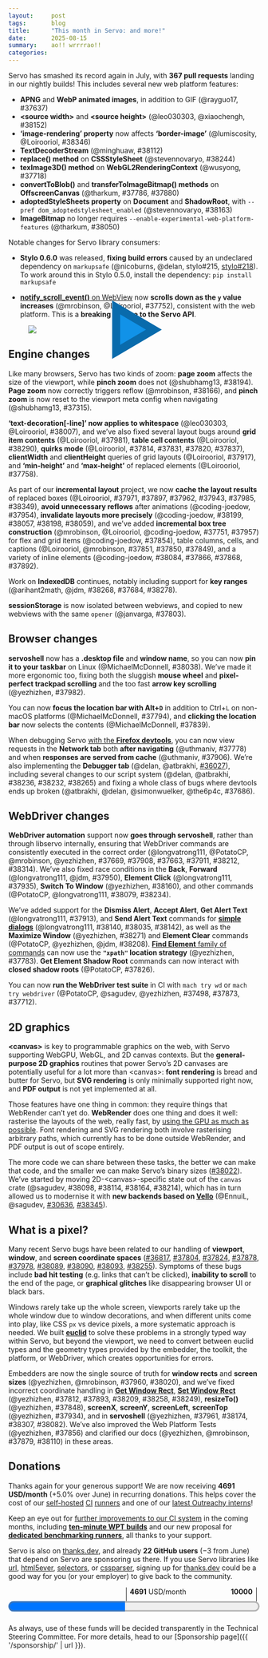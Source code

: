 ```yaml
---
layout:     post
tags:       blog
title:      "This month in Servo: and more!"
date:       2025-08-15
summary:    ao!! wrrrrao!!
categories:
---
```


<!--
- 4691/month donations (4523/month without thanks.dev)
    - 1980.23/month opencollective
    - 2543.00/month github
    - 22 donors 168.55/month thanks.dev
    - benchmarking runners
- DONE windowing
    - DONE On some devices, hit testing is not working properly servo#36817
    - DONE [WebDriver Task] Window Size related commands gives inaccurate result servo#37804
    - DONE ScreenY and outerHeight ignores the title bar height servo#37824
    - DONE window.screen.availWidth and availHeight is inaccurate servo#37878
    - DONE rect for webview.rs and compositor: webview_renderer.rs is heavily mix-used servo#37978
    - DONE Resizing the window may reveal extra space that can’t be scrolled servo#38089
    - DONE --device-pixel-ratio breaks hit testing servo#38090
    - DONE WebDriver: documents loaded with Navigate To have incorrect scrollable area servo#38093
    - DONE servoshell: Tab bar dissapears when resizing the window servo#38255
- vello
    - Investigate other 2D canvas renderers in a post-Pathfinder world servo#30636
    - Tracking issue of Vello canvas backends servo#38345
- canvas
    - Move canvas state handling from CanvasData (canvas paint thread) into CanvasState (script) servo#38022
    - “We want our 2d canvas abstractions to become more general, for potential rendering of all content”
- webdriver
    - [WebDriver] PointerMove does not consider Global position servo#38042 <https://w3c.github.io/webdriver/#dfn-perform-a-pointer-move>
    - [webdriver] Moving webdriver to servoshell servo#37370
- DONE geometry
    - SKIP Create universal utility function for conversion between Physical & Logical unit servo#37937
-->
<!--
- DONE canvas
    - DONE https://github.com/servo/servo/pull/38098	(@sagudev, #38098)	canvas: Store current path only in user space (#38098)
      canvas; see issue 38022
    - DONE https://github.com/servo/servo/pull/38114	(@sagudev, #38114)	canvas: Move current_default_path to script CanvasState (#38114)
      canvas; see issue 38022
    - DONE https://github.com/servo/servo/pull/38164	(@sagudev, #38164)	canvas: Make script/canvas thread boundry mostly stateless (#38164)
      canvas; see issue 38022
    - DONE https://github.com/servo/servo/pull/38214	(@sagudev, #38214)	canvas: Fully stateless backend (#38214)
      canvas; see issue 38022
- crash
    - https://github.com/servo/servo/pull/37959	(@Narfinger, #37959)	OHOS: Make IME more robust against errors (#37959)
      crash; fix crash on ohos when trying to open keyboard while a system popup is open
    - https://github.com/servo/servo/pull/38280	(@arihant2math, #38280)	script: Don't panic on IndexedDB put operation structured clone (#38280)
      crash; fix crash when calling put() on IDBObjectStore
    - https://github.com/servo/servo/pull/38376	(@sebsebmc, #38376)	net: Add expiry limit to cookies and prevent panics from max-age (#38376)
      crash; fix crash when cookie has large max-age
- DONE devtools
    - DONE https://github.com/servo/servo/pull/37778	(@uthmaniv, #37778)	Send WillNavigate earlier during navigation startup (#37778)
      devtools; fix requests in Network tab for new page after navigation
    - DONE https://github.com/servo/servo/pull/37686	(@atbrakhi, @delan, @simonwuelker, @the6p4c, #37686)	Devtools: send error replies instead of ignoring messages (#37686)
      devtools; fix whole bug class
    - DONE https://github.com/servo/servo/pull/37906	(@uthmaniv, #37906)	Send early DevToolsHttpRequest and relocate response reporting to main_fetch (#37906)
      devtools; cached responses (and headers?) in Network tab
    - DONE https://github.com/servo/servo/pull/38236	(@delan, @atbrakhi, #38236)	script: Add support for creating globals in isolated compartments (#38236)
      devtools; debugger tab
    - DONE https://github.com/servo/servo/pull/38232	(@delan, @atbrakhi, #38232)	script: Implement jsglue traps for saveJobQueue() (#38232)
      devtools; debugger tab
    - SKIP https://github.com/servo/servo/pull/38330	(@atbrakhi, @delan, #38330)	devtools: Make contentType optional in source actor source responses (#38330)
      devtools; debugger tab
    - DONE https://github.com/servo/servo/pull/38265	(@delan, @atbrakhi, #38265)	script: Implement jsglue trap for runJobs() (#38265)
      devtools; debugger tab
    - SKIP https://github.com/servo/servo/pull/38359	(@delan, @atbrakhi, #38359)	devtools: Fix source contents tests and fix a race (#38359)
      devtools; fix loading sources
- dx
    - https://github.com/servo/servo/pull/37953        (@jerensl, #37953)      Mach: introduce Pyrefly for Python type checking, starting with the wpt folder (#37953)
      dx; python type checking
    - https://github.com/servo/servo/pull/38043	(@jerensl, @mukilan, #38043)	Mach: add type check on python tidy folder (#38043)
      dx; python type checking
    - https://github.com/servo/servo/pull/38085	(@jerensl, #38085)	mach: Add type check on `python/servo` directory (#38085)
      dx; mach now has python type checking
    - https://github.com/servo/servo/pull/38335	(@jerensl, #38335)	mach: Make test-tidy line length check Unicode-aware (#38335)
      dx; improve unicode handling for line length check in mach test-tidy
    - https://github.com/servo/servo/pull/38324	(@jerensl, #38324)	mach: Fail on invalid argument in try_parser (#38324)
      dx; fail loudly on bad mach try
- DONE embedding
    - DONE https://github.com/servo/servo/pull/37752	(@mrobinson, @Loirooriol, #37752)	libservo|compositor: Have scroll offset directionality match that of WebRender and the web (#37752)
      embedding; breaking change due to flipping y axis in scroll offsets
- features
    - https://github.com/servo/servo/pull/37784	(@CarePackage17, #37784)	Enable LinuxSampler to be used on Android (#37784)
      features; background hang monitor now works on android? try test case to assess how user-facing this is
    - DONE https://github.com/servo/servo/pull/37880	(@tharkum, #37880)	canvas: Add OffscreenCanvas 'transferToImageBitmap' method (#37880)
      features; transferToImageBitmap() method on OffscreenCanvas
    - DONE https://github.com/servo/servo/pull/37803	(@janvarga, #37803)	storage: Isolate sessionStorage per top-level browsing context and copy sessionStorage when creating a new auxiliary browsing context (#37803)
      features; sessionStorage is now isolated between tabs/webviews, and copied when opening a new tab/webview with opener
    - DONE https://github.com/servo/servo/pull/37786	(@tharkum, #37786)	canvas: Add OffscreenCanvas 'convertToBlob' method (#37786)
      features; convertToBlob() method on OffscreenCanvas
    - DONE https://github.com/servo/servo/pull/37718	(@wusyong, #37718)	WebGL2: support TexImage3D (#37718)
      features; texImage3D() method on WebGL2RenderingContext, now support three.js(!), now support texture_2d_array and texture_3d webgl2 samples
    - DONE https://github.com/servo/servo/pull/37637	(@rayguo17, #37637)	add support for apng and webp animated image decoding (#37637)
      features; apng and animated webp support
    - DONE https://github.com/servo/servo/pull/38050	(@tharkum, #38050)	imagebitmap: Remove ImageBitmap from experimental web platform features (#38050)
      features; ImageBitmap now enabled by default
    - https://github.com/servo/servo/pull/38053        (@abdelrahman1234567, #38053)   servoshell: Send all button events to the `WebView` regardless of what button is pressed (#38053)
      features; mouse events can now report all mouse buttons
    - https://github.com/servo/servo/pull/37947        (@abdelrahman1234567, #37947)   script: Ensure that keyboard modifiers, screen point, and client point are set in WheelEvents (#37947)
      features; wheel events now report keyboard modifiers, clientX, clientY, screenX, screenY
    - DONE https://github.com/servo/servo/pull/38163	(@stevennovaryo, #38163)	script: Implement `DocumentOrShadowDOM.adoptedStylesheet` with `FrozenArray` (#38163)
      features; experimental support for adoptedStyleSheets property on Document/ShadowRoot (--pref dom_adoptedstylesheet_enabled)
    - DONE https://github.com/servo/servo/pull/38244	(@stevennovaryo, #38244)	script: Implement `CSSStyleSheet.replace` (#38244)
      features; replace() method on CSSStyleSheet
    - DONE https://github.com/servo/servo/pull/38152	(@leo030303, @xiaochengh, #38152)	Add dimension source attribute to HTMLImageElement (#38152)
      features; now support <source width> and <source height>
    - https://github.com/servo/servo/pull/38260        (@arihant2math, #38260) script: Implement IDBFactory.cmp (#38260)
      features; cmp() method on IDBFactory
    - DONE https://github.com/servo/servo/pull/38112	(@minghuaw, #38112)	Script: Implement `TextDecoderStream` (#38112)
      features; implement TextDecoderStream
    - DONE https://github.com/servo/servo/pull/38346	(@lumiscosity, @Loirooriol, #38346)	layout: respect `image-rendering` on border images (#38346)
      features; ‘image-rendering’ now works on ‘border-image’ too
- DONE geometry
    - DONE https://github.com/servo/servo/pull/38082	(@yezhizhen, #38082)	servoshell: reduce duplication for conversion between physical/logical position/size (#38082)
      geometry; fixing bug class (see issue 37937)
- indexeddb
    - DONE https://github.com/servo/servo/pull/37684	(@arihant2math, #37684)	[IndexedDB] Key ranges implementation (#37684)
      indexeddb
    - https://github.com/servo/servo/pull/38027	(@jdm, #38027)	IndexedDB: communicate transaction errors and async response data more precisely (#38027)
      indexeddb
    - https://github.com/servo/servo/pull/37682	(@arihant2math, #37682)	[IndexedDB] Adhere better to the specification for idb object store related operations (#37682)
      indexeddb
    - https://github.com/servo/servo/pull/38076	(@jdm, #38076)	indexeddb: Allow deleting unknown DBs. (#38076)
      indexeddb
    - https://github.com/servo/servo/pull/38078	(@jdm, #38078)	tests: Force a blank config directory for each WPT test run. (#38078)
      indexeddb
    - DONE https://github.com/servo/servo/pull/38268	(@arihant2math, @jdm, #38268)	script: implement IDBKeyRange (#38268)
      indexeddb
    - https://github.com/servo/servo/pull/38269	(@arihant2math, #38269)	script: Update indexeddb serialization (#38269)
      indexeddb
    - DONE https://github.com/servo/servo/pull/38278	(@arihant2math, #38278)	script: Implement converting values to indexeddb key ranges (#38278)
      indexeddb
- internals
    - https://github.com/servo/servo/pull/37819	(@spookyvision, #37819)	bhm: Add backtrace demangling (#37819)
      internals; background hang monitor now demangles backtraces
- DONE layout
    - DONE https://github.com/servo/servo/pull/37758	(@Loirooriol, #37758)	layout: Fix block SizeConstraint for replaced elements (#37758)
      layout; fix intrinsic sizing keywords in min/max-height of replaced elements
    - DONE https://github.com/servo/servo/pull/37814	(@Loirooriol, #37814)	layout: Only include quirks-mode.css in actual quirks mode (#37814)
      layout; fix limited-quirks mode
    - DONE https://github.com/servo/servo/pull/37831	(@Loirooriol, #37831)	script: Remove the quirk of flooring rowSpan by 1 (#37831)
      layout; fix quirks mode tables
    - DONE https://github.com/servo/servo/pull/37820	(@Loirooriol, #37820)	script: Only enforce rowSpan >= 1 in actual quirks mode (#37820)
      layout; fix limited-quirks mode tables
    - DONE https://github.com/servo/servo/pull/37837	(@Loirooriol, #37837)	layout: Implement `list-style-position` quirk (#37837)
      layout; quirks mode accuracy
    - SEE OTHER https://github.com/servo/servo/pull/37864	(@Loirooriol, #37864)	layout: Unify logic for laying out replaced and non-replaced in a BFC (#37864)
      layout perf; fix stretch keyword in block-level replaced elements around floats / see replaced caching
    - DONE https://github.com/servo/servo/pull/37917	(@Loirooriol, #37917)	layout: Require specific layout info in `BoxFragment::new()` (#37917)
      layout; fix clientWidth/clientHeight in for (inline?) grids
    - DONE https://github.com/servo/servo/pull/37981	(@Loirooriol, #37981)	layout: Lay out grid items with a consistent tentative block size (#37981)
      layout; fix layout of grid item contents
    - DONE https://github.com/servo/servo/pull/38007	(@leo030303, @Loirooriol, #38007)	layout: Fix bug where whitespace didn't have line decorations (#38007)
      layout; fix underlines (and other line decorations) on whitespace, very noticeable!
    - DONE https://github.com/servo/servo/pull/37315	(@shubhamg13, #37315)	renderer: Have the viewport meta element establish the initial zoom of new pages (#37315)
      layout; each page has its own initial pinch zoom (vs page zoom, see #38194)
    - DONE https://github.com/servo/servo/pull/38166	(@mrobinson, #38166)	compositor: Request reflow when doing a page zooming (#38166)
      layout; fix reflow when doing page zoom
    - SEE OTHER https://github.com/servo/servo/pull/38318	(@Loirooriol, #38318)	layout: Fix `depends_on_block_constraints` logic (#38318)
      perf layout; reduced cache misses when stretching flex items / fix stretching flex items
    - DONE https://github.com/servo/servo/pull/38290	(@Loirooriol, #38290)	layout: Include spanned gutters when laying out contents of table cell (#38290)
      layout; fix layout of table cell contents
- perf
    - https://github.com/servo/servo/pull/37832	(@mrobinson, #37832)	layout: Stop using Rayon in single-threaded mode (#37832)
      perf; more efficient in single-threaded mode
    - DONE https://github.com/servo/servo/pull/37851	(@Loirooriol, @mrobinson, #37851)	layout: Add incremental box tree construction for table column (#37851)
      perf; incremental layout for table column boxes
    - DONE https://github.com/servo/servo/pull/37850	(@Loirooriol, @mrobinson, #37850)	layout: Add incremental box tree construction for table cell (#37850)
      perf; incremental layout for table cell boxes
    - DONE https://github.com/servo/servo/pull/37849	(@mrobinson, @Loirooriol, #37849)	layout: Add incremental box tree construction for table caption (#37849)
      perf; incremental layout for table caption boxes
    - DONE https://github.com/servo/servo/pull/37751	(@mrobinson, @Loirooriol, @coding-joedow, #37751)	layout: Add a first pass at incremental box tree construction (#37751)
      perf; incremental box tree construction via layout damage
    - https://github.com/servo/servo/pull/37864	(@Loirooriol, #37864)	layout: Unify logic for laying out replaced and non-replaced in a BFC (#37864)
      layout perf; fix stretch keyword in block-level replaced elements around floats / see replaced caching
    - DONE https://github.com/servo/servo/pull/37868	(@coding-joedow, #37868)	layout: Add incremental box tree construction for inline floats and abspos (#37868)
      perf; incremental layout for inline floats and abspos
    - DONE https://github.com/servo/servo/pull/37866	(@coding-joedow, #37866)	layout: Add incremental box tree construction for inline atomics (#37866)
      perf; incremental layout for inline atomics
    - DONE https://github.com/servo/servo/pull/37854	(@coding-joedow, #37854)	Layout: Continue support incremental box tree reconstruction for flex&taffy level box (#37854)
      perf; incremental layout for flex items and grid items
    - DONE https://github.com/servo/servo/pull/37892	(@coding-joedow, #37892)	layout: Add incremental box tree construction for inline floats and abspos (#37892)
      perf; incremental layout for inline floats and abspos
    - https://github.com/servo/servo/pull/37941	(@mrobinson, @Loirooriol, #37941)	layout: Store most anonymous pseudo-elements in box slots (#37941)
      perf; supporting change for incremental layout
    - https://github.com/servo/servo/pull/37963	(@Narfinger, #37963)	OHOS CI allow profile (#37963)
      perf; bencher results are now split by build profile
    - DONE https://github.com/servo/servo/pull/37897	(@Loirooriol, #37897)	layout: Unify layout logic for replaced and non-replaced floats&atomics (#37897)
      perf; see replaced caching
    - DONE https://github.com/servo/servo/pull/37954	(@coding-joedow, #37954)	layout: remove the finished animations to avoid to mark their dom nodes dirty (#37954)
      perf; avoid reflow after animations
    - DONE https://github.com/servo/servo/pull/37957	(@mrobinson, @Loirooriol, #37957)	layout: Skip box tree construction when possible (#37957)
      perf; initial incremental box tree construction by skipping rebuild
    - DONE https://github.com/servo/servo/pull/37962	(@Loirooriol, #37962)	layout: Unify layout logic for replaced and non-replaced flex items (#37962)
      perf; see replaced caching
    - https://github.com/servo/servo/pull/37938	(@Loirooriol, #37938)	layout: Move `BoxFragment`'s block-level info into a dedicated struct (#37938)
      perf; reduced layout memory usage
    - DONE https://github.com/servo/servo/pull/37943	(@Loirooriol, #37943)	layout: Unify layout logic for replaced and non-replaced abspos (#37943)
      perf; see replaced caching
    - DONE https://github.com/servo/servo/pull/37971	(@Loirooriol, #37971)	layout: Remove `IndependentNonReplacedContents` (#37971)
      perf; we now cache the layout results of replaced boxes
    - DONE https://github.com/servo/servo/pull/37985	(@Loirooriol, #37985)	layout: Unify layout logic for replaced and non-replaced grid items (#37985)
      perf; see replaced caching
    - https://github.com/servo/servo/pull/38018	(@jdm, #38018)	script: Minimize layout queries for window scroll offsets. (#38018)
      perf; reduce layout queries when firing mouse/pointer events
    - DONE https://github.com/servo/servo/pull/38057	(@coding-joedow, #38057)	layout: dirty parent node with NodeDamage::ContentOrHeritage when text content changed (#38057)
      perf; more precise incremental layout for text content changes
    - https://github.com/servo/servo/pull/38097	(@sagudev, #38097)	canvas: Use stored transform instead of querying canvas paint thread (#38097)
      perf; reduce ipc to canvas paint thread
    - https://github.com/servo/servo/pull/38113	(@yezhizhen, #38113)	webdriver: Reduce IPC for viewport boundary check (#38113)
      webdriver perf; reduce ipc in webdriver pointerMove and scroll
    - https://github.com/servo/servo/pull/38196	(@jschwe, #38196)	dom: Optimize IFrameCollection::validate (#38196)
      perf; 30% of script time in DOM heavy scenarios
    - DONE https://github.com/servo/servo/pull/38198	(@coding-joedow, #38198)	script: Use `NodeDamage::ContentOrHeritage` for slot changes (#38198)
      perf; more precise incremental layout for shadow dom slot changes
    - https://github.com/servo/servo/pull/38245	(@lumiscosity, #38245)	Remove unused resources (#38245)
      perf; reduce binary size
    - https://github.com/servo/servo/pull/38229	(@lumiscosity, #38229)	Optimize PNG images in resources folder (#38229)
      perf; reduce binary size
    - https://github.com/servo/servo/pull/38222	(@stevennovaryo, #38222)	script: Batch `scroll` event firing (#38222)
      perf; batch `scroll` events
    - DONE https://github.com/servo/servo/pull/38199	(@coding-joedow, #38199)	layout: optimize the propagation and cleanup of RestyleDamage (#38199)
      perf; more precise incremental layout propagation to descendants
    - DONE https://github.com/servo/servo/pull/38084	(@coding-joedow, #38084)	layout: Add incremental box tree construction for inline boxes (#38084)
      perf; incremental layout for inline boxes
    - DONE https://github.com/servo/servo/pull/38059	(@coding-joedow, #38059)	layout: Correctly marking box damage when text-related style changed (#38059)
      perf; fix incremental layout error when ‘white-space’ changes
    - https://github.com/servo/servo/pull/38332	(@lumiscosity, #38332)	Losslessly optimize Android resources (#38332)
      perf; reduce binary size
    - https://github.com/servo/servo/pull/38318	(@Loirooriol, #38318)	layout: Fix `depends_on_block_constraints` logic (#38318)
      perf layout; reduced cache misses when stretching flex items / fix stretching flex items
    - DONE https://github.com/servo/servo/pull/38349	(@Loirooriol, #38349)	layout: Make a couple tracing reflect what they actually trace (#38349)
      perf; see replaced caching
+- security
    - https://github.com/servo/servo/pull/37965        (@TimvdLippe, #37965)   Add support for Reporting-Endpoints (#37965)
      security
    - https://github.com/servo/servo/pull/37970        (@TimvdLippe, @jdm, #37970)     Return correct source position for element CSP violations (#37970)
      security
    - https://github.com/servo/servo/pull/38002        (@TimvdLippe, #38002)   Fix reporting when only the report-only CSP header is present (#38002)
      security
    - https://github.com/servo/servo/pull/38033        (@TimvdLippe, #38033)   Inherit CSP for blob workers (#38033)
      security
    - https://github.com/servo/servo/pull/38186        (@webbeef, #38186)      Adjust CSP for top-level image documents (#38186)
      security
    - https://github.com/servo/servo/pull/38048        (@TimvdLippe, #38048)   Forward CSP violations from load_whole_resource to parent event loop (#38048)
      security
- DONE servoshell
    - DONE https://github.com/servo/servo/pull/37794	(@MichaelMcDonnell, #37794)	Add alt-d shortcut to select address bar text (#37794)
      servoshell
    - DONE https://github.com/servo/servo/pull/37839	(@MichaelMcDonnell, #37839)	servoshell: Select address bar text on click (#37839)
      servoshell
    - DONE https://github.com/servo/servo/pull/38038	(@MichaelMcDonnell, #38038)	Add Linux .desktop file (#38038)
      servoshell; now has a desktop file and window name, so it can be pinned to taskbar
    - DONE https://github.com/servo/servo/pull/37982	(@yezhizhen, #37982)	servoshell: Fix scroll speed for Desktop (#37982)
      servoshell; more ergonomic scrolling with mouse wheel
- upgrades
    - https://github.com/servo/servo/pull/37822	(@Loirooriol, #37822)	Upgrade Stylo to 2025-07-01 (#37822)
      upgrades
    - https://github.com/servo/servo/pull/37736	(@simonwuelker, #37736)	deps: Bump `html5ever` and friends to version `0.35.0` (#37736)
      upgrades
    - https://github.com/servo/servo/pull/38119	(@sagudev, #38119)	servoshell: Update egui to 0.32 (#38119)
      upgrades; will help with browser menus and context menus
    - DONE https://github.com/servo/servo/pull/38351	(@Loirooriol, #38351)	build(deps): bump Stylo to servo/stylo#215 (#38351)
      upgrades; also mention that we fixed bustage for third-party consumers of stylo (@nicoburns, stylo#215)
- vello
    - https://github.com/servo/servo/pull/37630	(@sagudev, #37630)	canvas: Do not draw arc/ellipse with small sweep (#37630)
      vello; preparing to migrate to vello for gpu-accelerated 2d canvas (see issue 30636, 38345)
    - https://github.com/servo/servo/pull/37863	(@sagudev, #37863)	canvas: Use snapshot in canvas backends (#37863)
      vello; more preparation for vello
    - https://github.com/servo/servo/pull/37842	(@sagudev, #37842)	canvas: Join `Path` and `PathBuilder` into `Path` (#37842)
      vello; more preparation for vello
    - https://github.com/servo/servo/pull/37668	(@sagudev, @mrobinson, #37668)	canvas: Properly bound all image pattern axis by inserting clip (#37668)
      vello; more preparation for vello
    - https://github.com/servo/servo/pull/37967	(@sagudev, #37967)	canvas: Use wrapped `kurbo::BezPath` for path everywhere (#37967)
      vello; path building now done in script
    - https://github.com/servo/servo/pull/36821	(@sagudev, #36821)	canvas: Add vello backend (#36821)
      vello; initial support for gpu-accelerated 2d canvas
    - https://github.com/servo/servo/pull/38264	(@sagudev, #38264)	canvas: Make pixel obtaining methods take &mut GenericDrawTarget (#38264)
      vello; more preparation for vello
    - https://github.com/servo/servo/pull/38279	(@sagudev, #38279)	canvas: Move peniko/kurbo conversions in separate file (#38279)
      vello; more preparation for vello
    - https://github.com/servo/servo/pull/38282	(@sagudev, #38282)	canvas: Add vello_cpu backend (#38282)
      vello; added non-gpu backend that also uses vello
    - https://github.com/servo/servo/pull/38312	(@sagudev, #38312)	canvas: Gate raqote backend behind feature (enabled for now) (#38312)
      vello; more preparation for vello
    - https://github.com/servo/servo/pull/38310	(@sagudev, #38310)	canvas: Make 2D context state creation failable and use `dom_canvas_backend` pref for backend selection (#38310)
      vello; more preparation for vello
    - https://github.com/servo/servo/pull/38336	(@sagudev, #38336)	canvas: Use `create_similar_draw_target` for recreate (#38336)
      vello; more preparation for vello
- webdriver
    - DONE https://github.com/servo/servo/pull/37783	(@yezhizhen, #37783)	[WebDriver] Implement XPath Locator Strategy (#37783)
      webdriver
    - DONE https://github.com/servo/servo/pull/37712	(@yezhizhen, #37712)	webdriver: Greatly improve execution speed for all tests using `SetWindowSize` (#37712)
      webdriver; perf
    - DONE https://github.com/servo/servo/pull/37826	(@PotatoCP, #37826)	webdriver: enable getting closed shadow root (#37826)
      webdriver
    - DONE https://github.com/servo/servo/pull/37498	(@PotatoCP, @sagudev, #37498)	CI: WebDriver test on try (#37498)
      webdriver; can now run webdriver test suite with explicit mach try <wd|webdriver>
    - DONE https://github.com/servo/servo/pull/37669	(@longvatrong111, #37669)	Move webdriver actions commands to servoshell (#37669)
      webdriver; consistent command order / rearchitected the server to be managed by servoshell instead of libservo
    - DONE https://github.com/servo/servo/pull/37873	(@yezhizhen, #37873)	servoshell: Set `dom_testing_html_input_element_select_files_enabled` when WebDriver is enabled (#37873)
      webdriver; work towards running webdriver test suite
    - https://github.com/servo/servo/pull/37867        (@pewsheen, #37867)     refactor(webdriver): move `webdriver_port` option to servoshell pref (#37867)
      webdriver; removed `Opts::webdriver_port` from embedding api
    - DONE https://github.com/servo/servo/pull/37908	(@PotatoCP, #37908)	Webdriver: Keyboard Action use `webview::notify_input_event` instead of directly sent to constellation (#37908)
      webdriver; consistent command order
    - DONE https://github.com/servo/servo/pull/37913	(@longvatrong111, #37913)	webdriver: Implement support for simple dialogs (#37913)
      webdriver; add commands for accept alert, dismiss alert, get alert text
    - DONE https://github.com/servo/servo/pull/37663	(@longvatrong111, @mrobinson, #37663)	webdriver: Evaluate script commands via the `WebView` API in servoshell (#37663)
      webdriver; consistent command order
    - DONE https://github.com/servo/servo/pull/37911	(@PotatoCP, #37911)	Webdriver: Send Keys use `webview::notify_input_event` (#37911)
      webdriver; consistent command order
    - https://github.com/servo/servo/pull/38058	(@yezhizhen, #38058)	script: Improve `webdriver_handler::get_element_in_view_center_point` (#38058)
      webdriver; fix PointerMove see issue 38042
    - https://github.com/servo/servo/pull/38095	(@yezhizhen, #38095)	webdriver: improve perform pointermove & wheel actions with more accurate coordinates (#38095)
      webdriver; fix PointerMove see issue 38042
    - DONE https://github.com/servo/servo/pull/37950	(@longvatrong111, @jdm, #37950)	Webdriver GoBack and GoForward commands wait for navigation complete (#37950)
      webdriver; fix navigation on Back and Forward
    - DONE https://github.com/servo/servo/pull/37935	(@longvatrong111, #37935)	webdriver: Element click waits for navigation complete (#37935)
      webdriver; fix navigation on Element Click
    - https://github.com/servo/servo/pull/38113	(@yezhizhen, #38113)	webdriver: Reduce IPC for viewport boundary check (#38113)
      webdriver perf; reduce ipc in webdriver pointerMove and scroll
    - DONE https://github.com/servo/servo/pull/38079	(@PotatoCP, #38079)	WebDriver: Implement some missing steps of wait for navigation to complete (#38079)
      webdriver; fix navigation on command
    - DONE https://github.com/servo/servo/pull/38140	(@longvatrong111, #38140)	webdriver: Implement send alert text (#38140)
      webdriver; implement Send Alert Text command
    - DONE https://github.com/servo/servo/pull/38142        (@yezhizhen, #38142)    webdriver chore: check browsing context existence before handling user prompt when required (#38142)
      webdriver; user prompts
    - DONE https://github.com/servo/servo/pull/38035	(@longvatrong111, #38035)	webdriver: Add `handle any user prompts` step for all commands (#38035)
      webdriver; user prompts
    - DONE https://github.com/servo/servo/pull/38160	(@yezhizhen, #38160)	WebDriver: Wait focus to complete when switching window (#38160)
      webdriver; fix Switch To Window <https://w3c.github.io/webdriver/#switch-to-window>
    - DONE https://github.com/servo/servo/pull/38212	(@yezhizhen, #38212)	Remove Webdriver Server's access to Constellation (#38212)
      webdriver; consistent command order
    - https://github.com/servo/servo/pull/38189	(@PotatoCP, #38189)	webdriver: Implement element send keys command for non-typeable form control (#38189)
      webdriver; improve Element Send Keys
    - DONE https://github.com/servo/servo/pull/38208	(@PotatoCP, @yezhizhen, @jdm, #38208)	webdriver: Implement element clear (#38208)
      webdriver; implement Element Clear
    - DONE https://github.com/servo/servo/pull/38271        (@yezhizhen, #38271)    webdriver: Implement maximize window for both headless&headed window (#38271)
      webdriver; implement Maximize Window
    - DONE https://github.com/servo/servo/pull/38314	(@yezhizhen, #38314)	cargo: Remove last traces of webdriver from libservo (#38314)
      webdriver; consistent command order
    - https://github.com/servo/servo/pull/38329	(@longvatrong111, #38329)	Implement webdriver element in view (#38329)
      webdriver; improve Element Click
    - DONE https://github.com/servo/servo/pull/38234	(@longvatrong111, #38234)	Rework on webdriver wait for navigation complete (#38234)
      webdriver; fix navigation on command
    - https://github.com/servo/servo/pull/37410	(@yezhizhen, #37410)	webdriver: Keep constellation alive and Open new top-level browsing context with new session request when none is open (#37410)
      webdriver
- DONE windowing
    - DONE https://github.com/servo/servo/pull/37812	(@yezhizhen, #37812)	webdriver: Get the window position as well as the size when resolving "Get Window Rect" (#37812)
      windowing; issue 37804
    - DONE https://github.com/servo/servo/pull/37879	(@yezhizhen, @mrobinson, #37879)	embedder: Improve documentation for various places that talk about "available screen size" (#37879)
      windowing; issue 37878
    - DONE https://github.com/servo/servo/pull/37856	(@yezhizhen, #37856)	Rename original `window_resizeTo.html` to `window_resize_event.html` & Fix wrong usage of `innerHeight` & add new test (#37856)
      windowing; issue 37824
    - DONE https://github.com/servo/servo/pull/37848	(@yezhizhen, #37848)	servoshell: Make `fn request_resize` resize window w.r.t. outer_size accurately (#37848)
      windowing; issue 37804
    - DONE https://github.com/servo/servo/pull/37893	(@yezhizhen, #37893)	servoshell: Use DeviceIndependentPixel for WebDriver Rect related requests (#37893)
      windowing; issue 37804
    - DONE https://github.com/servo/servo/pull/37934	(@yezhizhen, #37934)	servoshell: Fix `screen_geometry` for headed_window (#37934)
      windowing; issue 37824
    - DONE https://github.com/servo/servo/pull/37961	(@yezhizhen, #37961)	servoshell: Consider both OS decoration width and height when resizing (#37961)
      windowing; fix resize errors with decorations
    - DONE https://github.com/servo/servo/pull/37960	(@yezhizhen, @mrobinson, #37960)	script: Get the window rectangle from the `WebViewDelegate` instead of via the compositor (#37960)
      windowing; window size/position operations now go directly to embedder
    - DONE https://github.com/servo/servo/pull/38020	(@yezhizhen, #38020)	script: Get the screen metrics from the `WebViewDelegate` instead of via the compositor (#38020)
      windowing; screen size operations now go directly to embedder
    - DONE https://github.com/servo/servo/pull/38110	(@yezhizhen, #38110)	doc: Add doc for compositor/webview/embedder related to window/rect/inner_size/rendering_context (#38110)
      windowing; issues #38089, #38090, #37978, #38093
    - DONE https://github.com/servo/servo/pull/38209        (@yezhizhen, #38209)    Implement setting position through webdriver for headed window (#38209)
      windowing; issue 37804
    - DONE https://github.com/servo/servo/pull/38258        (@yezhizhen, #38258)    servoshell: Respond resize with authentic result and Adjust minimum window size (#38258)
      windowing; issue 37804
    - DONE https://github.com/servo/servo/pull/38249        (@yezhizhen, #38249)    servoshell: Add window position for headless window (#38249)
      windowing; issue 37804
    - DONE https://github.com/servo/servo/pull/38174	(@yezhizhen, #38174)	servoshell: Consider window decorations when handling resize requests from web content (#38174)
      windowing; issue 38093
    - DONE https://github.com/servo/servo/pull/38307	(@yezhizhen, #38307)	servoshell: Remove redundant `WindowEvent::Resized` handler (#38307)
      windowing; issue 38255
- windows
    - https://github.com/servo/servo/pull/37975	(@yezhizhen, @jdm, #37975)	servoshell: Enable headless event loop for Windows (#37975)
      windows; can now run in headless mode on windows
    - https://github.com/servo/servo/pull/38028	(@yezhizhen, #38028)	mach (Windows): make `vswhere.exe` work properly (#38028)
      windows; fix building on windows 11
-->

Servo has smashed its record again in July, with **367 pull requests** landing in our nightly builds!
This includes several new web platform features:

- **APNG** and **WebP animated images**, in addition to GIF (@rayguo17, #37637)
- **&lt;source width>** and **&lt;source height>** (@leo030303, @xiaochengh, #38152)
- **‘image-rendering’ property** now affects **‘border-image’** (@lumiscosity, @Loirooriol, #38346)
- **TextDecoderStream** (@minghuaw, #38112)
- **replace() method** on **CSSStyleSheet** (@stevennovaryo, #38244)
- **texImage3D() method** on **WebGL2RenderingContext** (@wusyong, #37718)
- **convertToBlob()** and **transferToImageBitmap() methods** on **OffscreenCanvas** (@tharkum, #37786, #37880)
- **adoptedStyleSheets property** on **Document** and **ShadowRoot**, with `--pref dom_adoptedstylesheet_enabled` (@stevennovaryo, #38163)
- **ImageBitmap** no longer requires `--enable-experimental-web-platform-features` (@tharkum, #38050)

Notable changes for Servo library consumers:

- **Stylo 0.6.0** was released, **fixing build errors** caused by an undeclared dependency on `markupsafe` (@nicoburns, @delan, stylo#215, [stylo#218](https://github.com/servo/stylo/issues/218)).
To work around this in Stylo 0.5.0, install the dependency: `pip install markupsafe`

- [**notify_scroll_event()** on WebView](https://doc.servo.org/servo/struct.WebView.html#method.notify_scroll_event) now **scrolls down as the `y` value increases** (@mrobinson, @Loirooriol, #37752), consistent with the web platform.
This is a **breaking change to the Servo API**.

<figure>
  <details style="position:relative">
    <img src="{{ '/img/blog/2025-08-diffies.webp' | url }}" style="position:absolute;margin:0;inset:0;pointer-events:none" loading="lazy" alt="servoshell nightly showing the same things, but animated">
    <summary style="display:block"><img src="{{ '/img/blog/2025-08-diffies.jpg' | url }}" style="margin:0" loading="lazy"><div style="position:absolute;inset:0;display:flex;justify-content:center;align-items:center;color:#1192e8;font-size:7em;cursor:pointer;-webkit-text-stroke:1rem color-mix(in oklch,#1192e8,black 20%);user-select:none" alt="servoshell nightly showing APNG and WebP animated images, ‘image-rendering’ applying to a ‘border-image’, a WebGL 2 example using texImage3D(), ‘text-decoration’ applying to a link with spaces, and an example of adoptedStyleSheets being controlled by a color input">▶</div></summary>
  </details>
</figure>

## Engine changes

Like many browsers, Servo has two kinds of zoom: **page zoom** affects the size of the viewport, while **pinch zoom** does not (@shubhamg13, #38194).
**Page zoom** now correctly triggers reflow (@mrobinson, #38166), and **pinch zoom** is now reset to the viewport meta config when navigating (@shubhamg13, #37315).

**‘text-decoration[-line]’ now applies to whitespace** (@leo030303, @Loirooriol, #38007), and we’ve also fixed several layout bugs around **grid item contents** (@Loirooriol, #37981), **table cell contents** (@Loirooriol, #38290), **quirks mode** (@Loirooriol, #37814, #37831, #37820, #37837), **clientWidth** and **clientHeight** queries of grid layouts (@Loirooriol, #37917), and **‘min-height’** and **‘max-height’** of replaced elements (@Loirooriol, #37758).

As part of our **incremental layout** project, we now **cache the layout results** of replaced boxes (@Loirooriol, #37971, #37897, #37962, #37943, #37985, #38349), **avoid unnecessary reflows** after animations (@coding-joedow, #37954), **invalidate layouts more precisely** (@coding-joedow, #38199, #38057, #38198, #38059), and we’ve added **incremental box tree construction** (@mrobinson, @Loirooriol, @coding-joedow, #37751, #37957) for flex and grid items (@coding-joedow, #37854), table columns, cells, and captions (@Loirooriol, @mrobinson, #37851, #37850, #37849), and a variety of inline elements (@coding-joedow, #38084, #37866, #37868, #37892).

Work on **IndexedDB** continues, notably including support for **key ranges** (@arihant2math, @jdm, #38268, #37684, #38278).

**sessionStorage** is now isolated between webviews, and copied to new webviews with the same `opener` (@janvarga, #37803).

## Browser changes

**servoshell** now has a **.desktop file** and **window name**, so you can now **pin it to your taskbar** on Linux (@MichaelMcDonnell, #38038).
We’ve made it more ergonomic too, fixing both the sluggish **mouse wheel** and **pixel-perfect trackpad scrolling** and the too fast **arrow key scrolling** (@yezhizhen, #37982).

You can now **focus the location bar with Alt+`D`** in addition to Ctrl+`L` on non-macOS platforms (@MichaelMcDonnell, #37794), and **clicking the location bar** now selects the contents (@MichaelMcDonnell, #37839).

When debugging Servo [with the **Firefox devtools**](https://book.servo.org/hacking/using-devtools.html), you can now view requests in the **Network tab** both **after navigating** (@uthmaniv, #37778) and when **responses are served from cache** (@uthmaniv, #37906).
We’re also implementing the **Debugger tab** (@delan, @atbrakhi, [#36027](https://github.com/servo/servo/issues/36027)), including several changes to our script system (@delan, @atbrakhi, #38236, #38232, #38265) and fixing a whole class of bugs where devtools ends up broken (@atbrakhi, @delan, @simonwuelker, @the6p4c, #37686).

## WebDriver changes

**WebDriver automation** support now **goes through servoshell**, rather than through libservo internally, ensuring that WebDriver commands are consistently executed in the correct order (@longvatrong111, @PotatoCP, @mrobinson, @yezhizhen, #37669, #37908, #37663, #37911, #38212, #38314).
We’ve also fixed race conditions in the **Back**, **Forward** (@longvatrong111, @jdm, #37950), **Element Click** (@longvatrong111, #37935), **Switch To Window** (@yezhizhen, #38160), and other commands (@PotatoCP, @longvatrong111, #38079, #38234).

We’ve added support for the **Dismiss Alert**, **Accept Alert**, **Get Alert Text** (@longvatrong111, #37913), and **Send Alert Text** commands for [**simple dialogs**](https://html.spec.whatwg.org/multipage/#simple-dialogs) (@longvatrong111, #38140, #38035, #38142), as well as the **Maximize Window** (@yezhizhen, #38271) and **Element Clear** commands (@PotatoCP, @yezhizhen, @jdm, #38208).
[**Find Element** family of commands](https://w3c.github.io/webdriver/#element-retrieval) can now use the **`"xpath"` location strategy** (@yezhizhen, #37783).
**Get Element Shadow Root** commands can now interact with **closed shadow roots** (@PotatoCP, #37826).

You can now **run the WebDriver test suite** in CI with `mach try wd` or `mach try webdriver` (@PotatoCP, @sagudev, @yezhizhen, #37498, #37873, #37712).

## 2D graphics

**&lt;canvas>** is key to programmable graphics on the web, with Servo supporting WebGPU, WebGL, and 2D canvas contexts.
But the **general-purpose 2D graphics** routines that power Servo’s 2D canvases are potentially useful for a lot more than &lt;canvas>: **font rendering** is bread and butter for Servo, but **SVG rendering** is only minimally supported right now, and **PDF output** is not yet implemented at all.

Those features have one thing in common: they require things that WebRender can’t yet do.
**WebRender** does one thing and does it well: rasterise the layouts of the web, really fast, by [using the GPU as much as possible](https://hacks.mozilla.org/2017/10/the-whole-web-at-maximum-fps-how-webrender-gets-rid-of-jank/).
Font rendering and SVG rendering both involve rasterising arbitrary paths, which currently has to be done outside WebRender, and PDF output is out of scope entirely.

The more code we can share between these tasks, the better we can make that code, and the smaller we can make Servo’s binary sizes ([#38022](https://github.com/servo/servo/issues/38022)).
We’ve started by moving 2D-&lt;canvas>-specific state out of the `canvas` crate (@sagudev, #38098, #38114, #38164, #38214), which has in turn allowed us to modernise it with **new backends based on [Vello](https://github.com/linebender/vello)** (@EnnuiL, @sagudev, [#30636](https://github.com/servo/servo/issues/30636), [#38345](https://github.com/servo/servo/issues/38345)).

<!-- TODO: write about vello patches -->

## What is a pixel?

Many recent Servo bugs have been related to our handling of **viewport**, **window**, and **screen coordinate spaces** ([#36817](https://github.com/servo/servo/issues/36817), [#37804](https://github.com/servo/servo/issues/37804), [#37824](https://github.com/servo/servo/issues/37824), [#37878](https://github.com/servo/servo/issues/37878), [#37978](https://github.com/servo/servo/issues/37978), [#38089](https://github.com/servo/servo/issues/38089), [#38090](https://github.com/servo/servo/issues/38090), [#38093](https://github.com/servo/servo/issues/38093), [#38255](https://github.com/servo/servo/issues/38255)).
Symptoms of these bugs include **bad hit testing** (e.g. links that can’t be clicked), **inability to scroll** to the end of the page, or **graphical glitches** like disappearing browser UI or black bars.

Windows rarely take up the whole screen, viewports rarely take up the whole window due to window decorations, and when different units come into play, like CSS `px` vs device pixels, a more systematic approach is needed.
We built [**euclid**](https://docs.rs/euclid/0.22.11/euclid/) to solve these problems in a strongly typed way within Servo, but beyond the viewport, we need to convert between euclid types and the geometry types provided by the embedder, the toolkit, the platform, or WebDriver, which creates opportunities for errors.

Embedders are now the single source of truth for **window rects** and **screen sizes** (@yezhizhen, @mrobinson, #37960, #38020), and we’ve fixed incorrect coordinate handling in [**Get Window Rect**](https://w3c.github.io/webdriver/#get-window-rect), [**Set Window Rect**](https://w3c.github.io/webdriver/#set-window-rect) (@yezhizhen, #37812, #37893, #38209, #38258, #38249), **resizeTo()** (@yezhizhen, #37848), **screenX**, **screenY**, **screenLeft**, **screenTop** (@yezhizhen, #37934), and in **servoshell** (@yezhizhen, #37961, #38174, #38307, #38082).
We’ve also improved the Web Platform Tests (@yezhizhen, #37856) and clarified our docs (@yezhizhen, @mrobinson, #37879, #38110) in these areas.

## Donations

Thanks again for your generous support!
We are now receiving **4691 USD/month** (+5.0% <!-- (+1.3% without thanks.dev) --> over June) in recurring donations.
This helps cover the cost of our [self-hosted](https://ci0.servo.org) [CI](https://ci1.servo.org) [runners](https://ci2.servo.org) and one of our [latest Outreachy interns](https://www.outreachy.org/alums/2025-06/#:~:text=Servo)!

Keep an eye out for [further improvements to our CI system](https://github.com/servo/servo/issues/38141) in the coming months, including [**ten-minute WPT builds**](https://github.com/servo/ci-runners/issues/21) and our new proposal for [**dedicated benchmarking runners**](https://github.com/servo/project/issues/160), all thanks to your support.

Servo is also on [thanks.dev](https://thanks.dev), and already **22 GitHub users** (−3 from June) that depend on Servo are sponsoring us there.
If you use Servo libraries like [url](https://crates.io/crates/url/reverse_dependencies), [html5ever](https://crates.io/crates/html5ever/reverse_dependencies), [selectors](https://crates.io/crates/selectors/reverse_dependencies), or [cssparser](https://crates.io/crates/cssparser/reverse_dependencies), signing up for [thanks.dev](https://thanks.dev) could be a good way for you (or your employer) to give back to the community.

<figure class="_fig" style="width: 100%; margin: 1em 0;"><div class="_flex" style="height: calc(1lh + 3em); flex-flow: column nowrap; text-align: left;">
    <div style="position: relative; text-align: right;">
        <div style="position: absolute; margin-left: calc(100% * 4691 / 10000); padding-left: 0.5em;"><strong>4691</strong> USD/month</div>
        <div style="position: absolute; margin-left: calc(100% * 4691 / 10000); height: calc(1lh + 1.5em); border-left: 1px solid;"></div>
        <div style="position: absolute; margin-left: calc(100% - 0.5em); height: calc(1lh + 1.5em); border-left: 1px solid;"></div>
        <div style="padding-right: 1em;"><strong>10000</strong><!-- USD/month --></div>
    </div>
    <progress value="4691" max="10000" style="transform: scale(3); transform-origin: top left; width: calc(100% / 3);"></progress>
</div></figure>

As always, use of these funds will be decided transparently in the Technical Steering Committee.
For more details, head to our [Sponsorship page]({{ '/sponsorship/' | url }}).

<style>
    ._correction {
        max-width: 33em;
        margin: 1em auto;
        border-bottom: 1px solid;
        padding-bottom: 1em;
    }
    ._note {
        margin: 1em 1em;
        border-left: 1px solid;
        padding-left: 1em;
        opacity: 0.75;
    }
</style>
